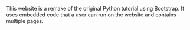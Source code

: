 This website is a remake of the original Python tutorial using Bootstrap. It uses embedded code that a user can run on the 
website and contains multiple pages.
